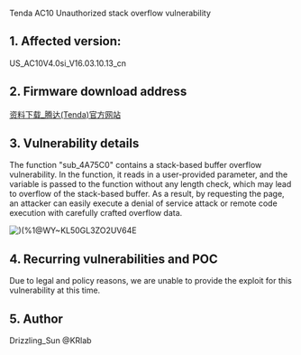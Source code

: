 Tenda AC10 Unauthorized stack overflow vulnerability

## **1. Affected version:**

US_AC10V4.0si_V16.03.10.13_cn

## **2. Firmware download address**

[资料下载_腾达(Tenda)官方网站](https://www.tenda.com.cn/download/default.html)

## **3. Vulnerability details**

The function "sub_4A75C0" contains a stack-based buffer overflow vulnerability. In the function, it reads in a user-provided parameter, and the variable is passed to the function without any length check, which may lead to overflow of the stack-based buffer. As a result, by requesting the page, an attacker can easily execute a denial of service attack or remote code execution with carefully crafted overflow data.

![)(%1@WY~KL50GL3ZO2UV64E](https://user-images.githubusercontent.com/65169560/219552398-dc0be44c-10bc-47f6-9fa2-4aa9d3415386.png)

## **4. Recurring vulnerabilities and POC**

Due to legal and policy reasons, we are unable to provide the exploit for this vulnerability at this time.

## 5. Author

Drizzling_Sun @KRlab

